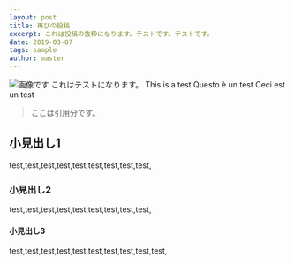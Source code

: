 ```yaml
---
layout: post
title: 再びの投稿
excerpt: これは投稿の抜粋になります。テストです。テストです。
date: 2019-03-07
tags: sample
author: master
---
```




![画像です](./PC.png)
これはテストになります。
This is a test
Questo è un test
Ceci est un test

>ここは引用分です。

## 小見出し1

test,test,test,test,test,test,test,test,test,

### 小見出し2
test,test,test,test,test,test,test,test,test,

#### 小見出し3
test,test,test,test,test,test,test,test,test,test,
